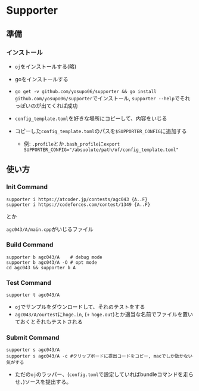 # Supporter

## 準備

### インストール

- `oj`をインストールする(略)
- goをインストールする
- `go get -v github.com/yosupo06/supporter && go install github.com/yosupo06/supporter`でインストール, `supporter --help`でそれっぽいのが出てくれば成功

- `config_template.toml`を好きな場所にコピーして、内容をいじる
- コピーした`config_template.toml`のパスを`$SUPPORTER_CONFIG`に追加する
  - 例: `.profile`とか`.bash_profile`に`export SUPPORTER_CONFIG="/absuolute/path/of/config_template.toml"`



## 使い方

### Init Command

```
supporter i https://atcoder.jp/contests/agc043 {A..F}
supporter i https://codeforces.com/contest/1349 {A..F}
```

とか

`agc043/A/main.cpp`がいじるファイル

### Build Command

```
supporter b agc043/A    # debug mode
supporter b agc043/A -O # opt mode
cd agc043 && supporter b A
```

### Test Command

```
supporter t agc043/A
```

- `oj`でサンプルをダウンロードして、それのテストをする
- `agc043/A/ourtest`に`hoge.in`, (+ `hoge.out`)とか適当な名前でファイルを置いておくとそれもテストされる

### Submit Command

```
supporter s agc043/A
supporter s agc043/A -c #クリップボードに提出コードをコピー, macでしか動かない気がする
```

- ただの`oj`のラッパー、(`config.toml`で設定していればbundleコマンドを走らせ、)ソースを提出する。
